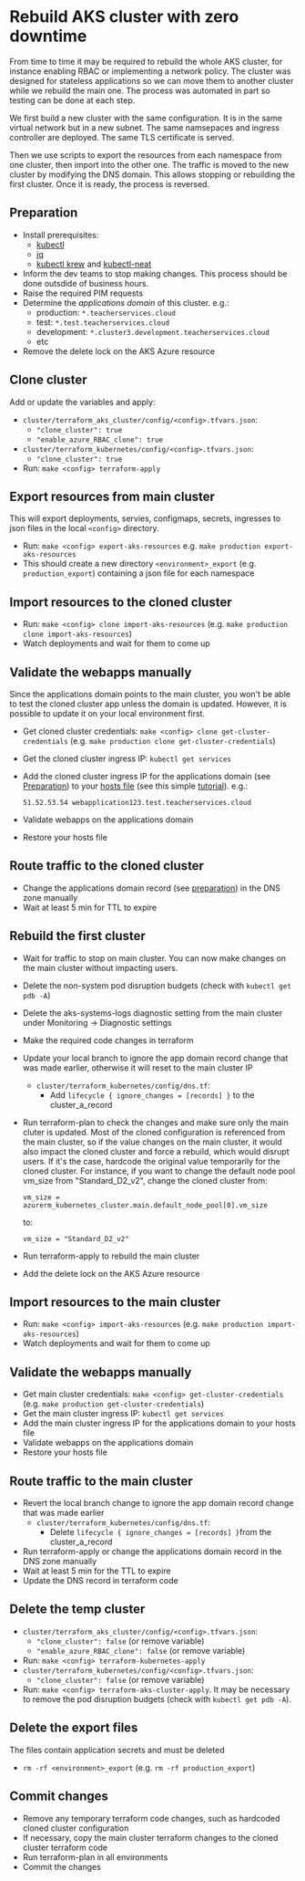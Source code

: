 # Rebuild AKS cluster with zero downtime

From time to time it may be required to rebuild the whole AKS cluster, for instance enabling RBAC or implementing a network policy. The cluster was designed for stateless applications so we can move them to another cluster while we rebuild the main one. The process was automated in part so testing can be done at each step.

We first build a new cluster with the same configuration. It is in the same virtual network but in a new subnet. The same namsepaces and ingress controller are deployed. The same TLS certificate is served.

Then we use scripts to export the resources from each namespace from one cluster, then import into the other one. The traffic is moved to the new cluster by modifying the DNS domain. This allows stopping or rebuilding the first cluster. Once it is ready, the process is reversed.

## Preparation
- Install prerequisites:
    - [kubectl](https://kubernetes.io/docs/tasks/tools/#kubectl)
    - [jq](https://stedolan.github.io/jq/)
    - [kubectl krew](https://krew.sigs.k8s.io/docs/user-guide/setup/install/) and [kubectl-neat](https://github.com/itaysk/kubectl-neat)
- Inform the dev teams to stop making changes. This process should be done outsdide of business hours.
- Raise the required PIM requests
- Determine the *applications domain* of this cluster. e.g.:
    - production: `*.teacherservices.cloud`
    - test: `*.test.teacherservices.cloud`
    - development: `*.cluster3.development.teacherservices.cloud`
    - etc
- Remove the delete lock on the AKS Azure resource

## Clone cluster
Add or update the variables and apply:
- `cluster/terraform_aks_cluster/config/<config>.tfvars.json`:
    - `"clone_cluster": true`
    - `"enable_azure_RBAC_clone": true`
- `cluster/terraform_kubernetes/config/<config>.tfvars.json`:
    - `"clone_cluster": true`
- Run: `make <config> terraform-apply`

## Export resources from main cluster
This will export deployments, servies, configmaps, secrets, ingresses to json files in the local `<config>` directory.
- Run: `make <config> export-aks-resources` e.g. `make production export-aks-resources`
- This should create a new directory `<environment>_export` (e.g. `production_export`) containing a json file for each namespace

## Import resources to the cloned cluster
- Run: `make <config> clone import-aks-resources` (e.g. `make production clone import-aks-resources`)
- Watch deployments and wait for them to come up

## Validate the webapps manually
Since the applications domain points to the main cluster, you won't be able to test the cloned cluster app unless the domain is updated. However, it is possible to update it on your local environment first.

- Get cloned cluster credentials: `make <config> clone get-cluster-credentials` (e.g. `make production clone get-cluster-credentials`)
- Get the cloned cluster ingress IP: `kubectl get services`
- Add the cloned cluster ingress IP for the applications domain (see [Preparation](#preparation)) to your [hosts file](https://en.wikipedia.org/wiki/Hosts_(file)) (see this simple [tutorial](https://www.nublue.co.uk/guides/edit-hosts-file/)). e.g.:

    ```
    51.52.53.54 webapplication123.test.teacherservices.cloud
    ```
- Validate webapps on the applications domain
- Restore your hosts file

## Route traffic to the cloned cluster
- Change the applications domain record (see [preparation](#preparation)) in the DNS zone manually
- Wait at least 5 min for TTL to expire

## Rebuild the first cluster
- Wait for traffic to stop on main cluster. You can now make changes on the main cluster without impacting users.
- Delete the non-system pod disruption budgets (check with `kubectl get pdb -A`)
- Delete the aks-systems-logs diagnostic setting from the main cluster under Monitoring -> Diagnostic settings
- Make the required code changes in terraform
- Update your local branch to ignore the app domain record change that was made earlier, otherwise it will reset to the main cluster IP
    - `cluster/terraform_kubernetes/config/dns.tf`:
        - Add `lifecycle { ignore_changes = [records] }` to the cluster_a_record
- Run terraform-plan to check the changes and make sure only the main cluter is updated. Most of the cloned configuration is referenced from the main cluster, so if the value changes on the main cluster, it would also impact the cloned cluster and force a rebuild, which would disrupt users. If it's the case, hardcode the original value temporarily for the cloned cluster. For instance, if you want to change the default node pool vm_size from "Standard_D2_v2", change the cloned cluster from:

    ```
    vm_size = azurerm_kubernetes_cluster.main.default_node_pool[0].vm_size
    ```

    to:

    ```
    vm_size = "Standard_D2_v2"
    ```
- Run terraform-apply to rebuild the main cluster
- Add the delete lock on the AKS Azure resource

## Import resources to the main cluster
- Run: `make <config> import-aks-resources` (e.g. `make production import-aks-resources`)
- Watch deployments and wait for them to come up

## Validate the webapps manually
- Get main cluster credentials: `make <config> get-cluster-credentials` (e.g. `make production get-cluster-credentials`)
- Get the main cluster ingress IP: `kubectl get services`
- Add the main cluster ingress IP for the applications domain to your hosts file
- Validate webapps on the applications domain
- Restore your hosts file

## Route traffic to the main cluster
- Revert the local branch change to ignore the app domain record change that was made earlier
    - `cluster/terraform_kubernetes/config/dns.tf`:
        - Delete `lifecycle { ignore_changes = [records] }`from the cluster_a_record
- Run terraform-apply or change the applications domain record in the DNS zone manually
- Wait at least 5 min for the TTL to expire
- Update the DNS record in terraform code

## Delete the temp cluster
- `cluster/terraform_aks_cluster/config/<config>.tfvars.json`:
    - `"clone_cluster": false` (or remove variable)
    - `"enable_azure_RBAC_clone": false` (or remove variable)
- Run: `make <config> terraform-kubernetes-apply`
- `cluster/terraform_kubernetes/config/<config>.tfvars.json`:
    - `"clone_cluster": false` (or remove variable)
- Run: `make <config> terraform-aks-cluster-apply`. It may be necessary to remove the pod disruption budgets (check with `kubectl get pdb -A`).

## Delete the export files
The files contain application secrets and must be deleted
- `rm -rf <environment>_export` (e.g. `rm -rf production_export`)

## Commit changes
- Remove any temporary terraform code changes, such as hardcoded cloned cluster configuration
- If necessary, copy the main cluster terraform changes to the cloned cluster terraform code
- Run terraform-plan in all environments
- Commit the changes
